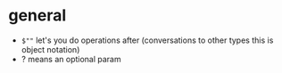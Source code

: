 # general

- `$""` let's you do operations after (conversations to other types this is object notation)
- ? means an optional param
